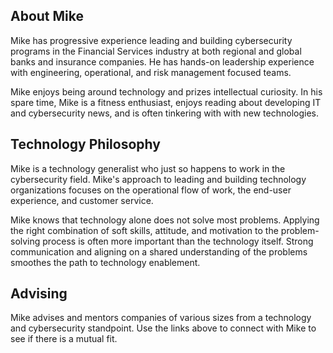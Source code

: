 ## About Mike

Mike has progressive experience leading and building cybersecurity programs in the Financial Services industry at both regional and global banks and insurance companies. He has hands-on leadership experience with engineering, operational, and risk management focused teams.

Mike enjoys being around technology and prizes intellectual curiosity. In his spare time, Mike is a fitness enthusiast, enjoys reading about developing IT and cybersecurity news, and is often tinkering with with new technologies.

## Technology Philosophy

Mike is a technology generalist who just so happens to work in the cybersecurity field. Mike's approach to leading and building technology organizations focuses on the operational flow of work, the end-user experience, and customer service.

Mike knows that technology alone does not solve most problems. Applying the right combination of soft skills, attitude, and motivation to the problem-solving process is often more important than the technology itself. Strong communication and aligning on a shared understanding of the problems smoothes the path to technology enablement.

## Advising

Mike advises and mentors companies of various sizes from a technology and cybersecurity standpoint. Use the links above to connect with Mike to see if there is a mutual fit.
